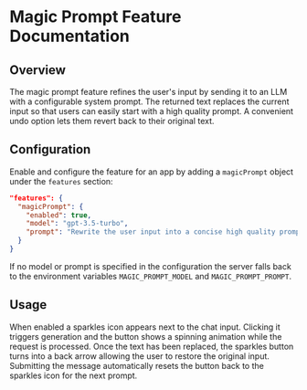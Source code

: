 # Magic Prompt Feature Documentation

## Overview

The magic prompt feature refines the user's input by sending it to an LLM with a configurable system prompt. The returned text replaces the current input so that users can easily start with a high quality prompt. A convenient undo option lets them revert back to their original text.

## Configuration

Enable and configure the feature for an app by adding a `magicPrompt` object under the `features` section:

```json
"features": {
  "magicPrompt": {
    "enabled": true,
    "model": "gpt-3.5-turbo",
    "prompt": "Rewrite the user input into a concise high quality prompt and respond only with the new prompt."
  }
}
```

If no model or prompt is specified in the configuration the server falls back to the environment variables
`MAGIC_PROMPT_MODEL` and `MAGIC_PROMPT_PROMPT`.

## Usage

When enabled a sparkles icon appears next to the chat input. Clicking it
triggers generation and the button shows a spinning animation while the request
is processed. Once the text has been replaced, the sparkles button turns into a
back arrow allowing the user to restore the original input. Submitting the
message automatically resets the button back to the sparkles icon for the next
prompt.
